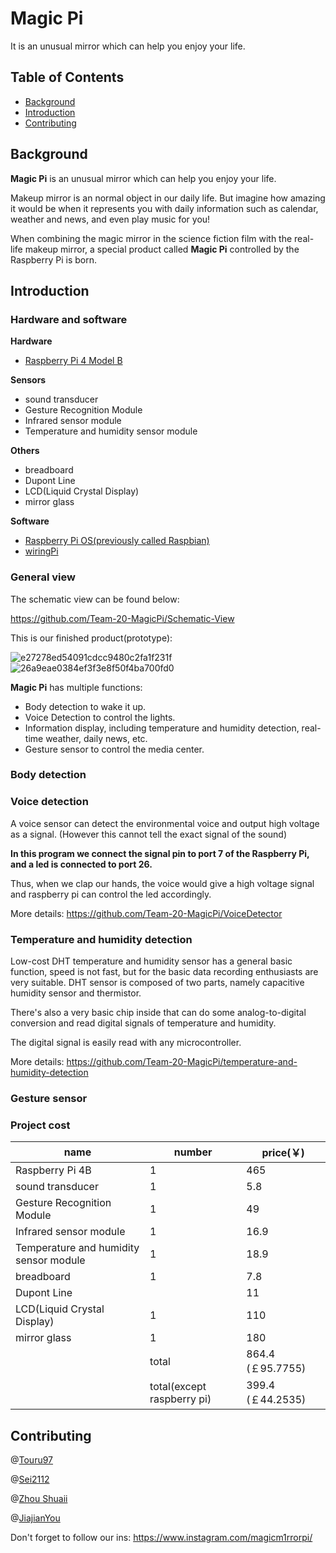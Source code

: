 # Magic Pi

It is an unusual mirror which can help you enjoy your life.

## Table of Contents

* [Background](#Background)
* [Introduction](#Introduction)
* [Contributing](#Contributing)

## Background

**Magic Pi** is an unusual mirror which can help you enjoy your life. 

Makeup mirror is an normal object in our daily life. But imagine how amazing it would be when it represents you with daily information such as calendar, weather and news, and even play music for you! 

When combining the magic mirror in the science fiction film with the real-life makeup mirror, a special product called **Magic Pi** controlled by the Raspberry Pi is born.

## Introduction

### Hardware and software

**Hardware**

* [Raspberry Pi 4 Model B](https://www.raspberrypi.org/products/raspberry-pi-4-model-b/)

**Sensors** 

* sound transducer
* Gesture Recognition Module
* Infrared sensor module 
* Temperature and humidity sensor module

**Others**

* breadboard  
* Dupont Line 
* LCD(Liquid Crystal Display) 
* mirror glass

**Software**

* [Raspberry Pi OS(previously called Raspbian)](https://www.raspberrypi.org/software/)
* [wiringPi](http://wiringpi.com/download-and-install/)

### General view

The schematic view can be found below: 

https://github.com/Team-20-MagicPi/Schematic-View

This is our finished product(prototype):

![e27278ed54091cdcc9480c2fa1f231f](https://user-images.githubusercontent.com/49462534/115292403-d1d6c880-a14d-11eb-9b7b-6365bad84a63.jpg)
![26a9eae0384ef3f3e8f50f4ba700fd0](https://user-images.githubusercontent.com/49462534/115292413-d4392280-a14d-11eb-9961-4ff49e073f49.jpg)





**Magic Pi** has multiple functions:

* Body detection to wake it up.
* Voice Detection to control the lights.
* Information display, including temperature and humidity detection, real-time weather, daily news, etc.
* Gesture sensor to control the media center.

 

### Body detection

### Voice detection

A voice sensor can detect the environmental voice and output high voltage as a signal. (However this cannot tell the exact signal of the sound)

**In this program we connect the signal pin to port 7 of the Raspberry Pi, and a led is connected to port 26.**

Thus, when we clap our hands, the voice would give a high voltage signal and raspberry pi can control the led accordingly.

More details: https://github.com/Team-20-MagicPi/VoiceDetector

### Temperature and humidity detection

Low-cost DHT temperature and humidity sensor has a general basic function, speed is not fast, but for the basic data recording enthusiasts are very suitable. DHT sensor is composed of two parts, namely capacitive humidity sensor and thermistor. 

There's also a very basic chip inside that can do some analog-to-digital conversion and read digital signals of temperature and humidity.

The digital signal is easily read with any microcontroller.

More details: https://github.com/Team-20-MagicPi/temperature-and-humidity-detection

### Gesture sensor
### Project cost

| name                                   | number                     | price(￥)         |
| -------------------------------------- | -------------------------- | ----------------- |
| Raspberry  Pi 4B                       | 1                          | 465               |
| sound transducer                       | 1                          | 5.8               |
| Gesture Recognition Module             | 1                          | 49                |
| Infrared sensor module                 | 1                          | 16.9              |
| Temperature and humidity sensor module | 1                          | 18.9              |
| breadboard                             | 1                          | 7.8               |
| Dupont  Line                           |                            | 11                |
| LCD(Liquid Crystal Display)            | 1                          | 110               |
| mirror  glass                          | 1                          | 180               |
|                                        | total                      | 864.4 (￡95.7755) |
|                                        | total(except raspberry pi) | 399.4 (￡44.2535) |

## Contributing

@[Touru97](https://github.com/Touru97)

@[Sei2112](https://github.com/Sei2112)

@[Zhou Shuaii](https://github.com/ZhouShuaii)

@[JiajianYou](https://github.com/JiajianYou)

Don't forget to follow our ins: https://www.instagram.com/magicm1rrorpi/
